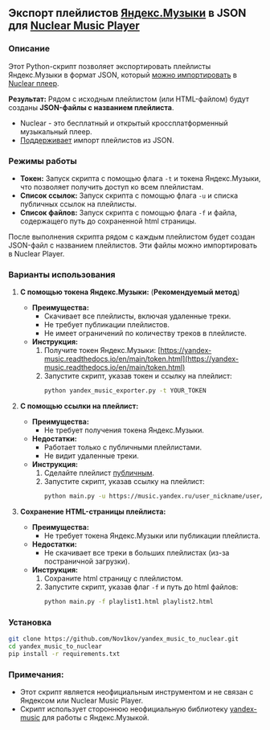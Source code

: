## Экспорт плейлистов [Яндекс.Музыки](https://music.yandex.ru/home) в JSON для [Nuclear Music Player](https://github.com/nukeop/nuclear)

### Описание

Этот Python-скрипт позволяет экспортировать плейлисты Яндекс.Музыки в формат JSON, который [можно импортировать](ttps://nukeop.gitbook.io/nuclear/user-manual/importing-playlists) в [Nuclear плеер](https://nuclear.js.org/downloads). 

**Результат:**
Рядом с исходным плейлистом (или HTML-файлом) будут созданы **JSON-файлы с названием плейлиста**.


* Nuclear - это бесплатный и открытый кроссплатформенный музыкальный плеер.
* [Поддерживает](https://nukeop.gitbook.io/nuclear/user-manual/importing-playlists) импорт плейлистов из JSON.


### Режимы работы

* **Токен:** Запуск скрипта с помощью флага `-t` и токена Яндекс.Музыки, что позволяет получить доступ ко всем плейлистам.
* **Список ссылок:** Запуск скрипта с помощью флага `-u` и списка публичных ссылок на плейлисты.
* **Список файлов:** Запуск скрипта с помощью флага `-f` и файла, содержащего путь до сохраненной html страницы.

После выполнения скрипта рядом с каждым плейлистом будет создан JSON-файл с названием плейлистов.
Эти файлы можно импортировать в Nuclear Player.

### Варианты использования

1. **С помощью токена Яндекс.Музыки:** (**Рекомендуемый метод**)
    * **Преимущества:**
        * Скачивает все плейлисты, включая удаленные треки.
        * Не требует публикации плейлистов.
        * Не имеет ограничений по количеству треков в плейлисте.
    * **Инструкция:**
        1. Получите токен Яндекс.Музыки: [https://yandex-music.readthedocs.io/en/main/token.html](https://yandex-music.readthedocs.io/en/main/token.html)
        2. Запустите скрипт, указав токен и ссылку на плейлист:
           ```bash
           python yandex_music_exporter.py -t YOUR_TOKEN
           ```

2. **С помощью ссылки на плейлист:**
    * **Преимущества:**
        * Не требует получения токена Яндекс.Музыки.
    * **Недостатки:**
        * Работает только с публичными плейлистами.
        * Не видит удаленные треки.
    * **Инструкция:**
        1. Сделайте плейлист [публичным](https://yandex.ru/support/music-app-ios/playlists/access-smart.html).
        2. Запустите скрипт, указав ссылку на плейлист:
           ```bash
           python main.py -u https://music.yandex.ru/user_nickname/user/playlists/1005
           ```

3. **Сохранение HTML-страницы плейлиста:**
    * **Преимущества:**
        * Не требует токена Яндекс.Музыки или публикации плейлиста.
    * **Недостатки:**
        * Не скачивает все треки в больших плейлистах (из-за постраничной загрузки).
    * **Инструкция:**
         1. Сохраните html страницу с плейлистом.
         2. Запустите скрипт, указав флаг `-f` и путь до html файлов:
              ```bash
              python main.py -f playlist1.html playlist2.html
              ```

### Установка

```bash
git clone https://github.com/Nov1kov/yandex_music_to_nuclear.git
cd yandex_music_to_nuclear
pip install -r requirements.txt
```

### Примечания:

- Этот скрипт является неофициальным инструментом и не связан с Яндексом или Nuclear Music Player.
- Скрипт использует стороннюю неофициальную библиотеку [yandex-music](https://github.com/MarshalX/yandex-music-api) для работы с Яндекс.Музыкой.
